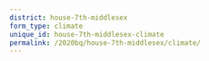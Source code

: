 ```yaml
---
district: house-7th-middlesex
form_type: climate
unique_id: house-7th-middlesex-climate
permalink: /2020bq/house-7th-middlesex/climate/
---
```

